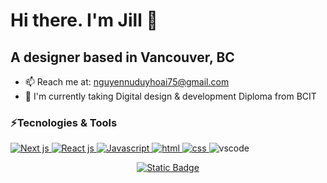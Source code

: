 # Hi there. I'm Jill 👋
## A designer based in Vancouver, BC
- 📫 Reach me at: nguyennuduyhoai75@gmail.com
- 🔭 I'm currently taking Digital design & development Diploma from BCIT

### ⚡Tecnologies & Tools
<p>
  <a href="https://github.com/search?q=user%3Ajillnguyen2311+language%3Anextjs">
    <img alt="Next js" src="https://img.shields.io/badge/next.js-black?style=for-the-badge&logo=next.js">
  </a>

  <a href="https://github.com/search?q=user%3Ajillnguyen2311+language%3Areact">
    <img alt="React js" src="https://img.shields.io/badge/react-61DAFB?style=for-the-badge&logo=react">
  </a>
  
  <a href="https://github.com/search?q=user%3Ajillnguyen2311+language%3Ajavascript">
    <img alt="Javascript" src="https://img.shields.io/badge/javascript-F7DF1E?style=for-the-badge&logo=javascript">
  </a>

  <a href="https://github.com/search?q=user%3Ajillnguyen2311+language%3Ahtml">
    <img alt="html" src="https://img.shields.io/badge/html-E34F26?style=for-the-badge&logo=html5">
  </a>

  <a href="https://github.com/search?q=user%3Ajillnguyen2311+language%3Acss">
    <img alt="css" src="https://img.shields.io/badge/css-F43059?style=for-the-badge&logo=csswizardry">
  </a>

<img alt="vscode" src="https://img.shields.io/badge/vscode-007ACC?style=for-the-badge&logo=visualstudiocode">
</p>


<p align="center">
<a href="https://nguyennuduyhoai75.wixsite.com/jill-portfolio">
<img alt="Static Badge" src="https://img.shields.io/badge/check%20my%20Portfolio-8A2BE2">
</a>
</p>
<!--
**jillnguyen2311/jillnguyen2311** is a ✨ _special_ ✨ repository because its `README.md` (this file) appears on your GitHub profile.

Here are some ideas to get you started:

- 🔭 I’m currently working on ...
- 🌱 I’m currently learning ...
- 👯 I’m looking to collaborate on ...
- 🤔 I’m looking for help with ...
- 💬 Ask me about ...
- 📫 How to reach me: ...
- 😄 Pronouns: ...
- ⚡ Fun fact: ...
-->

